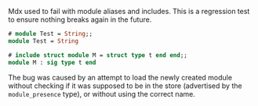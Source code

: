 Mdx used to fail with module aliases and includes. This is a regression test to
ensure nothing breaks again in the future.

```ocaml
# module Test = String;;
module Test = String
```

```ocaml
# include struct module M = struct type t end end;;
module M : sig type t end
```

The bug was caused by an attempt to load the newly created module without
checking if it was supposed to be in the store (advertised by the
`module_presence` type), or without using the correct name.
